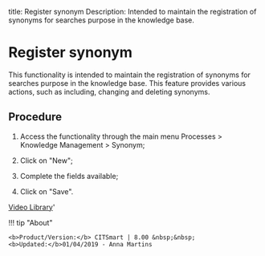 title: Register synonym
Description: Intended to maintain the registration of synonyms for searches purpose in the knowledge base.
# Register synonym

This functionality is intended to maintain the registration of synonyms for searches purpose in the knowledge base.
This feature provides various actions, such as including, changing and deleting synonyms.

Procedure
-------------

1.  Access the functionality through the main menu Processes \> Knowledge
    Management \> Synonym;

2.  Click on "New";

3.  Complete the fields available;

4.  Click on "Save".


<i class='fa fa-youtube-play  fa-2x' style='color:#97ce17;vertical-align: middle;'> </i> [Video Library](https://www.youtube.com/playlist?list=PLB5qK2uzf2ROOaL7DsS86sLx4ilNgruEc)'

!!! tip "About"

    <b>Product/Version:</b> CITSmart | 8.00 &nbsp;&nbsp;
    <b>Updated:</b>01/04/2019 - Anna Martins
